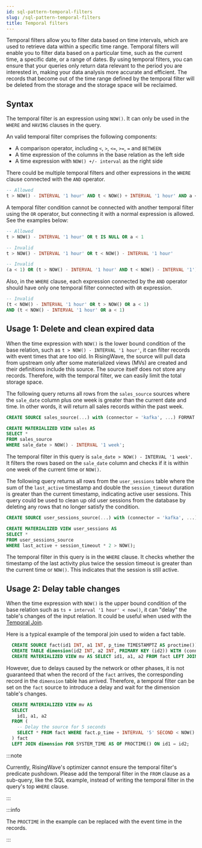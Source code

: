```yaml
---
id: sql-pattern-temporal-filters
slug: /sql-pattern-temporal-filters
title: Temporal filters
---
```

<head>
  <link rel="canonical" href="https://docs.risingwave.com/docs/current/sql-pattern-temporal-filters/" />
</head>

Temporal filters allow you to filter data based on time intervals, which are used to retrieve data within a specific time range. Temporal filters will enable you to filter data based on a particular time, such as the current time, a specific date, or a range of dates. By using temporal filters, you can ensure that your queries only return data relevant to the period you are interested in, making your data analysis more accurate and efficient. The records that become out of the time range defined by the temporal filter will be deleted from the storage and the storage space will be reclaimed.

## Syntax

The temporal filter is an expression using `NOW()`. It can only be used in the `WHERE` and `HAVING` clauses in the query.

An valid temporal filter comprises the following components:

- A comparison operator, including `<`, `>`, `<=`, `>=`, `=` and `BETWEEN`
- A time expression of the columns in the base relation as the left side 
- A time expression with `NOW() +/- interval` as the right side

There could be multiple temporal filters and other expressions in the `WHERE` clause connected with the `AND` operator.

```sql
-- Allowed
t > NOW() - INTERVAL '1 hour' AND t < NOW() + INTERVAL '1 hour' AND a < 1
```

A temporal filter condition cannot be connected with another temporal filter using the `OR` operator, but connecting it with a normal expression is allowed. See the examples below:

```sql
-- Allowed
t > NOW() - INTERVAL '1 hour' OR t IS NULL OR a < 1

-- Invalid
t > NOW() - INTERVAL '1 hour' OR t < NOW() - INTERVAL '1 hour'

-- Invalid
(a < 1) OR (t > NOW() - INTERVAL '1 hour' AND t < NOW() - INTERVAL '1')
```

Also, in the `WHERE` clause, each expression connected by the `AND` operator should have only one temporal filter connected with `OR` expression.

```sql
-- Invalid
(t < NOW() - INTERVAL '1 hour' OR t > NOW() OR a < 1) 
AND (t < NOW() - INTERVAL '1 hour' OR a < 1)
```

## Usage 1: Delete and clean expired data

When the time expression with `NOW()` is the lower bound condition of the base relation, such as `t > NOW() - INTERVAL '1 hour'`, it can filter records with event times that are too old. In RisingWave, the source will pull data from upstream only after some materialized views (MVs) are created and their definitions include this source. The source itself does not store any records. Therefore, with the temporal filter, we can easily limit the total storage space.

The following query returns all rows from the `sales_source` sources where the `sale_date` column plus one week is greater than the current date and time. In other words, it will return all sales records within the past week.

```sql
CREATE SOURCE sales_source(...) with (connector = 'kafka', ...) FORMAT PLAIN ENCODE JSON;

CREATE MATERIALIZED VIEW sales AS
SELECT * 
FROM sales_source 
WHERE sale_date > NOW() - INTERVAL '1 week';
```

The temporal filter in this query is `sale_date > NOW() - INTERVAL '1 week'`. It filters the rows based on the `sale_date` column and checks if it is within one week of the current time or `NOW()`.

The following query returns all rows from the `user_sessions` table where the sum of the `last_active` timestamp and double the `session_timeout` duration is greater than the current timestamp, indicating active user sessions. This query could be used to clean up old user sessions from the database by deleting any rows that no longer satisfy the condition.

```sql
CREATE SOURCE user_sessions_source(...) with (connector = 'kafka', ...) FORMAT PLAIN ENCODE JSON;

CREATE MATERIALIZED VIEW user_sessions AS
SELECT * 
FROM user_sessions_source
WHERE last_active + session_timeout * 2 > NOW();
```

The temporal filter in this query is in the `WHERE` clause. It checks whether the timestamp of the last activity plus twice the session timeout is greater than the current time or `NOW()`. This indicates that the session is still active.

## Usage 2: Delay table changes

When the time expression with `NOW()` is the upper bound condition of the base relation such as `ts + interval '1 hour' < now()`, it can "delay" the table's changes of the input relation. It could be useful when used with the [Temporal Join](/sql/query-syntax/query-syntax-join-clause.md).

Here is a typical example of the temporal join used to widen a fact table.

```sql
  CREATE SOURCE fact(id1 INT, a1 INT, p_time TIMESTAMPTZ AS proctime()) WITH (connector = 'kafka', ...);
  CREATE TABLE dimension(id2 INT, a2 INT, PRIMARY KEY (id2)) WITH (connector = 'jdbc', ...);
  CREATE MATERIALIZED VIEW mv AS SELECT id1, a1, a2 FROM fact LEFT JOIN dimension FOR SYSTEM_TIME AS OF PROCTIME() ON id1 = id2;
```

However, due to delays caused by the network or other phases, it is not guaranteed that when the record of the `fact` arrives, the corresponding record in the `dimension` table has arrived. Therefore, a temporal filter can be set on the `fact` source to introduce a delay and wait for the dimension table's changes.

```sql
  CREATE MATERIALIZED VIEW mv AS 
  SELECT 
    id1, a1, a2 
  FROM (
    -- Delay the source for 5 seconds
    SELECT * FROM fact WHERE fact.p_time + INTERVAL '5' SECOND < NOW()
  ) fact
  LEFT JOIN dimension FOR SYSTEM_TIME AS OF PROCTIME() ON id1 = id2;
```

:::note

Currently, RisingWave's optimizer cannot ensure the temporal filter's predicate pushdown. Please add the temporal filter in the `FROM` clause as a sub-query, like the SQL example, instead of writing the temporal filter in the query's top `WHERE` clause.

:::

:::info

The `PROCTIME` in the example can be replaced with the event time in the records.

:::
